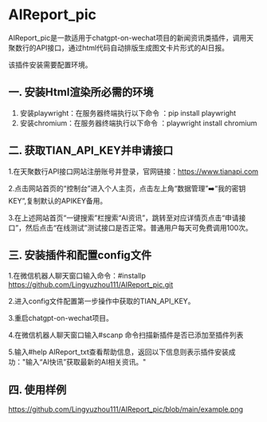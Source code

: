 # AIReport_pic
AIReport_pic是一款适用于chatgpt-on-wechat项目的新闻资讯类插件，调用天聚数行的API接口，通过html代码自动排版生成图文卡片形式的AI日报。

该插件安装需要配置环境。

## 一. 安装Html渲染所必需的环境
1. 安装playwright：在服务器终端执行以下命令 ：pip install playwright
2. 安装chromium：在服务器终端执行以下命令 ：playwright install chromium

## 二. 获取TIAN_API_KEY并申请接口
1.在天聚数行API接口网站注册账号并登录，官网链接：https://www.tianapi.com

2.点击网站首页的“控制台”进入个人主页，点击左上角“数据管理”➡️“我的密钥KEY”,复制默认的APIKEY备用。

3.在上述网站首页“一键搜索”栏搜索“AI资讯”，跳转至对应详情页点击“申请接口”，然后点击“在线测试”测试接口是否正常。普通用户每天可免费调用100次。

## 三. 安装插件和配置config文件
1.在微信机器人聊天窗口输入命令：#installp https://github.com/Lingyuzhou111/AIReport_pic.git

2.进入config文件配置第一步操作中获取的TIAN_API_KEY。

3.重启chatgpt-on-wechat项目。

4.在微信机器人聊天窗口输入#scanp 命令扫描新插件是否已添加至插件列表

5.输入#help AIReport_txt查看帮助信息，返回以下信息则表示插件安装成功："输入“AI快讯”获取最新的AI相关资讯。"

## 四. 使用样例
https://github.com/Lingyuzhou111/AIReport_pic/blob/main/example.png
